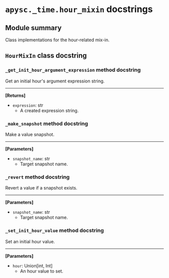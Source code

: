 # `apysc._time.hour_mixin` docstrings

## Module summary

Class implementations for the hour-related mix-in.

## `HourMixIn` class docstring

### `_get_init_hour_argument_expression` method docstring

Get an initial hour's argument expression string.<hr>

**[Returns]**

- `expression`: str
  - A created expression string.

### `_make_snapshot` method docstring

Make a value snapshot.<hr>

**[Parameters]**

- `snapshot_name`: str
  - Target snapshot name.

### `_revert` method docstring

Revert a value if a snapshot exists.<hr>

**[Parameters]**

- `snapshot_name`: str
  - Target snapshot name.

### `_set_init_hour_value` method docstring

Set an initial hour value.<hr>

**[Parameters]**

- `hour`: Union[int, Int]
  - An hour value to set.